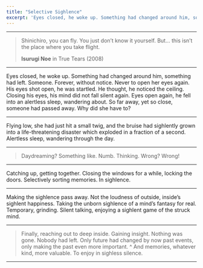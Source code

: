 ```yaml
---
title: "Selective Sighlence"
excerpt: 'Eyes closed, he woke up. Something had changed around him, something had left. Someone. Forever, without notice. Never to open her eyes again.'
---
```


---

> Shinichiro, you can fly. You just don’t know it yourself. But... this isn’t the place where you take flight.
> <footer><strong>Isurugi Noe</strong> in True Tears (2008)</footer>

---

Eyes closed, he woke up. Something had changed around him, something had left. Someone. Forever, without notice. Never to open her eyes again.
His eyes shot open, he was startled. He thought, he noticed the ceiling. Closing his eyes, his mind did not fall silent again.
Eyes open again, he fell into an alertless sleep, wandering about. So far away, yet so close, someone had passed away. Why did she have to?

---

Flying low, she had just hit a small twig, and the bruise had sighlently grown into a life-threatening disaster which exploded in a fraction of a second. 
Alertless sleep, wandering through the day.

---

> Daydreaming? Something like. Numb. Thinking. Wrong? Wrong!

---

Catching up, getting together. Closing the windows for a while, locking the doors. Selectively sorting memories. In sighlence.

---

Making the sighlence pass away. Not the loudness of outside, inside’s sighlent happiness.
Taking the unborn sighlence of a mind’s fantasy for real. Temporary, grinding. Silent talking, enjoying a sighlent game of the struck mind.

---

> Finally, reaching out to deep inside. Gaining insight. Nothing was gone. Nobody had left. 
> Only future had changed by now past events, only making the past even more important.
> ^
> And memories, whatever kind, more valuable. To enjoy in sighless silence.

---
